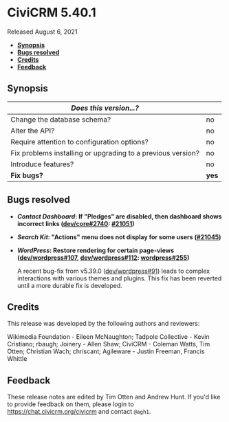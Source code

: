 # CiviCRM 5.40.1

Released August 6, 2021

- **[Synopsis](#synopsis)**
- **[Bugs resolved](#bugs)**
- **[Credits](#credits)**
- **[Feedback](#feedback)**

## <a name="synopsis"></a>Synopsis

| *Does this version...?*                                         |          |
| --------------------------------------------------------------- | -------- |
| Change the database schema?                                     | no       |
| Alter the API?                                                  | no       |
| Require attention to configuration options?                     | no       |
| Fix problems installing or upgrading to a previous version?     | no       |
| Introduce features?                                             | no       |
| **Fix bugs?**                                                   | **yes**  |

## <a name="bugs"></a>Bugs resolved

* **_Contact Dashboard_: If "Pledges" are disabled, then dashboard shows incorrect links ([dev/core#2740](https://lab.civicrm.org/dev/core/-/issues/2740): [#21051](https://github.com/civicrm/civicrm-core/pull/21051))**
* **_Search Kit_: "Actions" menu does not display for some users ([#21045](https://github.com/civicrm/civicrm-core/pull/21045))**
* **_WordPress_: Restore rendering for certain page-views ([dev/wordpress#107](https://lab.civicrm.org/dev/wordpress/-/issues/107), [dev/wordpress#112](https://lab.civicrm.org/dev/wordpress/-/issues/112): [wordpress#255](https://github.com/civicrm/civicrm-wordpress/pull/255))**

  A recent bug-fix from v5.39.0 ([dev/wordpress#91](https://lab.civicrm.org/dev/wordpress/-/issues/91)) leads to complex interactions with various themes and plugins. This fix has been reverted until a more durable fix is developed.

## <a name="credits"></a>Credits

This release was developed by the following authors and reviewers:

Wikimedia Foundation - Eileen McNaughton; Tadpole Collective - Kevin Cristiano; rbaugh; Joinery - Allen Shaw;
CiviCRM - Coleman Watts, Tim Otten; Christian Wach; chriscant; Agileware - Justin Freeman, Francis Whittle

## <a name="feedback"></a>Feedback

These release notes are edited by Tim Otten and Andrew Hunt.  If you'd like to
provide feedback on them, please login to https://chat.civicrm.org/civicrm and
contact `@agh1`.

